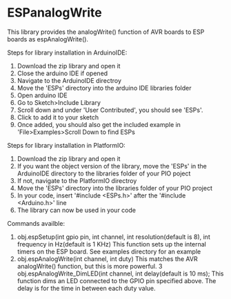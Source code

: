 # ESPanalogWrite
This library provides the analogWrite() function of AVR boards to ESP boards as espAnalogWrite().

Steps for library installation in ArduinoIDE:
1. Download the zip library and open it
2. Close the arduino IDE if opened
3. Navigate to the ArduinoIDE directroy
4. Move the 'ESPs' directory into the arduino IDE libraries folder
5. Open arduino IDE
6. Go to Sketch>Include Library
7. Scroll down and under 'User Contributed', you should see 'ESPs'.
8. Click to add it to your sketch
9. Once added, you should also get the included example in 'File>Examples>Scroll Down to find ESPs

Steps for library installation in PlatformIO:
1. Download the zip library and open it
2. If you want the object version of the library, move the 'ESPs' in the ArduinoIDE directory to the libraries folder of your PIO poject
3. If not, navigate to the PlatformIO directroy
4. Move the 'ESPs' directory into the libraries folder of your PIO project
5. In your code, insert '#include <ESPs.h>' after the '#include <Arduino.h>' line
6. The library can now be used in your code

Commands availble:
1. obj.espSetup(int gpio pin, int channel, int resolution(default is 8), int frequency in Hz(default is 1 KHz)
    This function sets up the internal timers on the ESP board. See examples directory for an example
2. obj.espAnalogWrite(int channel, int duty)
    This matches the AVR analogWrite() function, but this is more powerful.
3  obj.espAnalogWrite_DimLED(int channel, int delay(default is 10 ms);
    This function dims an LED connected to the GPIO pin specified above. The delay is for the time in between each duty value. 

